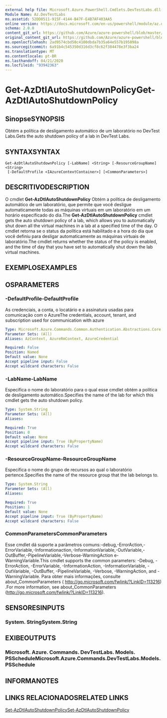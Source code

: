 ```yaml
---
external help file: Microsoft.Azure.PowerShell.Cmdlets.DevTestLabs.dll-Help.xml
Module Name: Az.DevTestLabs
ms.assetid: 52DD0511-915F-4144-B47F-E4B7AF403AA5
online version: https://docs.microsoft.com/en-us/powershell/module/az.devtestlabs/get-azdtlautoshutdownpolicy
schema: 2.0.0
content_git_url: https://github.com/Azure/azure-powershell/blob/master/src/DevTestLabs/DevTestLabs/help/Get-AzDtlAutoShutdownPolicy.md
original_content_git_url: https://github.com/Azure/azure-powershell/blob/master/src/DevTestLabs/DevTestLabs/help/Get-AzDtlAutoShutdownPolicy.md
ms.openlocfilehash: 2ad9574cbd50c4100dbda7b35a64e557b195898a
ms.sourcegitcommit: 6a91b4c545350d316d3cf8c62f384478e3f3ba24
ms.translationtype: MT
ms.contentlocale: pt-BR
ms.lasthandoff: 04/21/2020
ms.locfileid: "93942363"
---
```

# <span data-ttu-id="fbf94-101">Get-AzDtlAutoShutdownPolicy</span><span class="sxs-lookup"><span data-stu-id="fbf94-101">Get-AzDtlAutoShutdownPolicy</span></span>

## <span data-ttu-id="fbf94-102">Sinopse</span><span class="sxs-lookup"><span data-stu-id="fbf94-102">SYNOPSIS</span></span>
<span data-ttu-id="fbf94-103">Obtém a política de desligamento automático de um laboratório no DevTest Labs.</span><span class="sxs-lookup"><span data-stu-id="fbf94-103">Gets the auto shutdown policy of a lab in DevTest Labs.</span></span>

## <span data-ttu-id="fbf94-104">SYNTAX</span><span class="sxs-lookup"><span data-stu-id="fbf94-104">SYNTAX</span></span>

```
Get-AzDtlAutoShutdownPolicy [-LabName] <String> [-ResourceGroupName] <String>
 [-DefaultProfile <IAzureContextContainer>] [<CommonParameters>]
```

## <span data-ttu-id="fbf94-105">DESCRITIVO</span><span class="sxs-lookup"><span data-stu-id="fbf94-105">DESCRIPTION</span></span>
<span data-ttu-id="fbf94-106">O cmdlet **Get-AzDtlAutoShutdownPolicy** Obtém a política de desligamento automático de um laboratório, que permite que você desligue automaticamente todas as máquinas virtuais em um laboratório em um horário especificado do dia.</span><span class="sxs-lookup"><span data-stu-id="fbf94-106">The **Get-AzDtlAutoShutdownPolicy** cmdlet gets the auto shutdown policy of a lab, which allows you to automatically shut down all the virtual machines in a lab at a specified time of the day.</span></span>
<span data-ttu-id="fbf94-107">O cmdlet retorna se o status da política está habilitado e a hora do dia que você definiu para desligar automaticamente as máquinas virtuais de laboratório.</span><span class="sxs-lookup"><span data-stu-id="fbf94-107">The cmdlet returns whether the status of the policy is enabled, and the time of day that you have set to automatically shut down the lab virtual machines.</span></span>

## <span data-ttu-id="fbf94-108">EXEMPLOS</span><span class="sxs-lookup"><span data-stu-id="fbf94-108">EXAMPLES</span></span>

## <span data-ttu-id="fbf94-109">OS</span><span class="sxs-lookup"><span data-stu-id="fbf94-109">PARAMETERS</span></span>

### <span data-ttu-id="fbf94-110">-DefaultProfile</span><span class="sxs-lookup"><span data-stu-id="fbf94-110">-DefaultProfile</span></span>
<span data-ttu-id="fbf94-111">As credenciais, a conta, o locatário e a assinatura usadas para comunicação com o Azure</span><span class="sxs-lookup"><span data-stu-id="fbf94-111">The credentials, account, tenant, and subscription used for communication with azure</span></span>

```yaml
Type: Microsoft.Azure.Commands.Common.Authentication.Abstractions.Core.IAzureContextContainer
Parameter Sets: (All)
Aliases: AzContext, AzureRmContext, AzureCredential

Required: False
Position: Named
Default value: None
Accept pipeline input: False
Accept wildcard characters: False
```

### <span data-ttu-id="fbf94-112">-LabName</span><span class="sxs-lookup"><span data-stu-id="fbf94-112">-LabName</span></span>
<span data-ttu-id="fbf94-113">Especifica o nome do laboratório para o qual esse cmdlet obtém a política de desligamento automático.</span><span class="sxs-lookup"><span data-stu-id="fbf94-113">Specifies the name of the lab for which this cmdlet gets the auto shutdown policy.</span></span>

```yaml
Type: System.String
Parameter Sets: (All)
Aliases:

Required: True
Position: 0
Default value: None
Accept pipeline input: True (ByPropertyName)
Accept wildcard characters: False
```

### <span data-ttu-id="fbf94-114">-ResourceGroupName</span><span class="sxs-lookup"><span data-stu-id="fbf94-114">-ResourceGroupName</span></span>
<span data-ttu-id="fbf94-115">Especifica o nome do grupo de recursos ao qual o laboratório pertence.</span><span class="sxs-lookup"><span data-stu-id="fbf94-115">Specifies the name of the resource group that the lab belongs to.</span></span>

```yaml
Type: System.String
Parameter Sets: (All)
Aliases:

Required: True
Position: 1
Default value: None
Accept pipeline input: True (ByPropertyName)
Accept wildcard characters: False
```

### <span data-ttu-id="fbf94-116">CommonParameters</span><span class="sxs-lookup"><span data-stu-id="fbf94-116">CommonParameters</span></span>
<span data-ttu-id="fbf94-117">Esse cmdlet dá suporte a parâmetros comuns:-debug,-ErrorAction,-ErrorVariable,-Informationaction,-InformationVariable,-OutVariable,-OutBuffer,-PipelineVariable,-Verbose-WarningAction e-WarningVariable.</span><span class="sxs-lookup"><span data-stu-id="fbf94-117">This cmdlet supports the common parameters: -Debug, -ErrorAction, -ErrorVariable, -InformationAction, -InformationVariable, -OutVariable, -OutBuffer, -PipelineVariable, -Verbose, -WarningAction, and -WarningVariable.</span></span> <span data-ttu-id="fbf94-118">Para obter mais informações, consulte about_CommonParameters ( http://go.microsoft.com/fwlink/?LinkID=113216) .</span><span class="sxs-lookup"><span data-stu-id="fbf94-118">For more information, see about_CommonParameters (http://go.microsoft.com/fwlink/?LinkID=113216).</span></span>

## <span data-ttu-id="fbf94-119">SENSORES</span><span class="sxs-lookup"><span data-stu-id="fbf94-119">INPUTS</span></span>

### <span data-ttu-id="fbf94-120">System. String</span><span class="sxs-lookup"><span data-stu-id="fbf94-120">System.String</span></span>

## <span data-ttu-id="fbf94-121">EXIBE</span><span class="sxs-lookup"><span data-stu-id="fbf94-121">OUTPUTS</span></span>

### <span data-ttu-id="fbf94-122">Microsoft. Azure. Commands. DevTestLabs. Models. PSSchedule</span><span class="sxs-lookup"><span data-stu-id="fbf94-122">Microsoft.Azure.Commands.DevTestLabs.Models.PSSchedule</span></span>

## <span data-ttu-id="fbf94-123">INFORMA</span><span class="sxs-lookup"><span data-stu-id="fbf94-123">NOTES</span></span>

## <span data-ttu-id="fbf94-124">LINKS RELACIONADOS</span><span class="sxs-lookup"><span data-stu-id="fbf94-124">RELATED LINKS</span></span>

[<span data-ttu-id="fbf94-125">Set-AzDtlAutoShutdownPolicy</span><span class="sxs-lookup"><span data-stu-id="fbf94-125">Set-AzDtlAutoShutdownPolicy</span></span>](./Set-AzDtlAutoShutdownPolicy.md)



